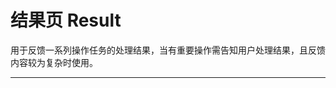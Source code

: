 # 结果页 Result

用于反馈一系列操作任务的处理结果，当有重要操作需告知用户处理结果，且反馈内容较为复杂时使用。

---

<script setup>
import ResultBasicUse from "./component/result-basic-use.md"
import ResultSuccess from "./component/result-success.md"
import ResultWarning from "./component/result-warning.md"
import ResultError from "./component/result-error.md"
import Result403 from "./component/result-403.md"
import Result404 from "./component/result-404.md"
import Result500 from "./component/result-500.md"
import ResultCustom from "./component/result-custom.md"
import ResultApi from "./component/result-api.md"
</script>

<result-basic-use />
<result-success />
<result-warning />
<result-error />
<result-403 />
<result-404 />
<result-500 />
<result-custom />
<result-api />
